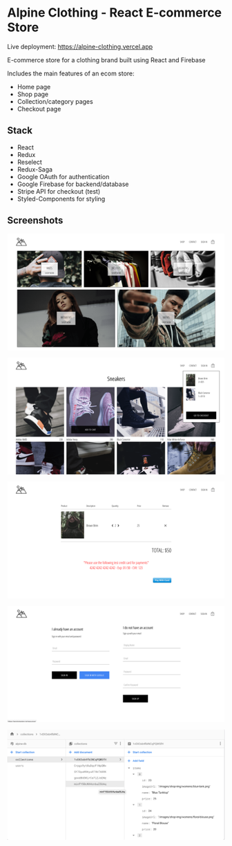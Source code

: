 # Alpine Clothing - React E-commerce Store

Live deployment: https://alpine-clothing.vercel.app

E-commerce store for a clothing brand built using React and Firebase

Includes the main features of an ecom store:

- Home page
- Shop page
- Collection/category pages
- Checkout page

## Stack

- React
- Redux
- Reselect
- Redux-Saga
- Google OAuth for authentication
- Google Firebase for backend/database
- Stripe API for checkout (test)
- Styled-Components for styling

## Screenshots

![image-20210426122714575](./screenshots/image-20210426122714575.png)

![image-20210426122803653](./screenshots/image-20210426122803653.png)

![image-20210426122922169](./screenshots/image-20210426122922169.png)

![image-20210426122857928](./screenshots/image-20210426122857928.png)

![image-20210426122636783](./screenshots/image-20210426122636783.png)